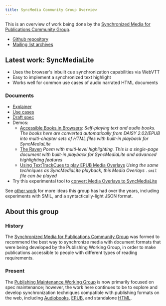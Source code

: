 ```yaml
---
title: SyncMedia Community Group Overview
---
```

This is an overview of work being done by the [Synchronized Media for Publications Community Group](#about-this-group). 

* [Github repository](https://github.com/w3c/sync-media-pub)
* [Mailing list archives](https://lists.w3.org/Archives/Public/public-sync-media-pub/)


## Latest work: SyncMediaLite

* Uses the browser's inbuilt cue synchronization capabilities via WebVTT
* Easy to implement a synchronized text highlight
* Works well for common use cases of audio narrated HTML documents

### Documents

* [Explainer](explainer)
* [Use cases](use-cases)
* [Draft spec](sync-media-lite)
* Demos:
  * [Accessible Books in Browsers](https://daisy.github.io/accessible-books-in-browsers/): 
  _Self-playing text and audio books. The books here are converted automatically from DAISY 2.02/EPUB into multi-chapter sets of HTML files with built-in playback for SyncMediaLite_
  * [The Raven](demos/raven/index.html)
  _Poem with multi-level highlighting. This is a single-page document with built-in playback for SyncMediaLite and advanced highlighting features_
  * [Using TextTrackCues to play EPUB Media Overlays](https://github.com/marisademeglio/mo-player)
  _Using the same techniques as SyncMediaLite playback, this Media Overlays `.smil` file can be played_
  <!-- * [The World's Best Audiobook](https://github.com/marisademeglio/worlds-best-audiobook/tree/webvtt-experiment)
  _Enhanced W3C Audiobooks demo. This is more of a traditional "player" where the book documents are loaded into an `iframe`. The books are W3C Audiobooks with SyncMediaLite incorporated._
  -->
* Try this experimental tool to [convert Media Overlays to SyncMediaLite](convert-smil)

See [other work](https://github.com/w3c/sync-media-pub/tree/main/other-work) for more ideas this group has had over the years, including experiments with SMIL, and a syntactically-light JSON format. 

## About this group

### History
The [Synchronized Media for Publications Community Group](https://www.w3.org/community/sync-media-pub/) was formed to recommend the best way to synchronize media with document formats that were being developed by the
Publishing Working Group, in order to make publications accessible to people with different types of reading requirements.

### Present
The [Publishing Maintenance Working Group](https://www.w3.org/groups/wg/pm/) is now primarily focused on spec maintenance; however, the work here continues to be to explore and develop synchronization techniques compatible with publishing formats on the web, including [Audiobooks](https://www.w3.org/TR/audiobooks/), [EPUB](https://www.w3.org/publishing/groups/epub-wg/), and standalone [HTML](https://www.w3.org/html/).

  

